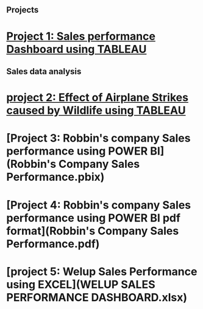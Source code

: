 ## Projects
# [Project 1: Sales performance Dashboard using TABLEAU](https://public.tableau.com/views/GlobalSuperstore_16940854698740/Story1?:language=en-US&:display_count=n&:origin=viz_share_link)
## Sales data analysis
# [project 2: Effect of Airplane Strikes caused by Wildlife using TABLEAU](https://public.tableau.com/views/EffectsofPlaneCrashescausedbyWildlife/Dashboard1?:language=en-US&:display_count=n&:origin=viz_share_link)
# [Project 3: Robbin's company Sales performance using POWER BI](Robbin's Company Sales Performance.pbix)
# [Project 4: Robbin's company Sales performance using POWER BI pdf format](Robbin's Company Sales Performance.pdf)
# [project 5: Welup Sales Performance using EXCEL](WELUP SALES PERFORMANCE DASHBOARD.xlsx)


